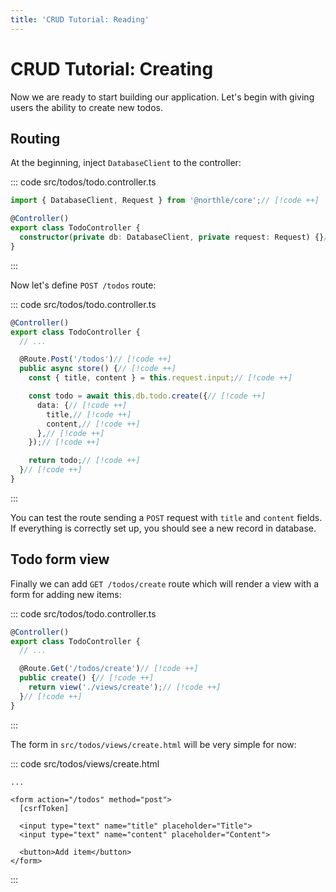 ```yaml
---
title: 'CRUD Tutorial: Reading'
---
```


# CRUD Tutorial: Creating

Now we are ready to start building our application. Let's begin with giving users the ability to create new todos.

## Routing

At the beginning, inject `DatabaseClient` to the controller:

::: code src/todos/todo.controller.ts
```ts
import { DatabaseClient, Request } from '@northle/core';// [!code ++]

@Controller()
export class TodoController {
  constructor(private db: DatabaseClient, private request: Request) {}// [!code ++]
}
```
:::

Now let's define `POST /todos` route:

::: code src/todos/todo.controller.ts
```ts
@Controller()
export class TodoController {
  // ...

  @Route.Post('/todos')// [!code ++]
  public async store() {// [!code ++]
    const { title, content } = this.request.input;// [!code ++]

    const todo = await this.db.todo.create({// [!code ++]
      data: {// [!code ++]
        title,// [!code ++]
        content,// [!code ++]
      },// [!code ++]
    });// [!code ++]

    return todo;// [!code ++]
  }// [!code ++]
}
```
:::

You can test the route sending a `POST` request with `title` and `content` fields. If everything is correctly set up, you should see a new record in database.

## Todo form view

Finally we can add `GET /todos/create` route which will render a view with a form for adding new items:

::: code src/todos/todo.controller.ts
```ts
@Controller()
export class TodoController {
  // ...

  @Route.Get('/todos/create')// [!code ++]
  public create() {// [!code ++]
    return view('./views/create');// [!code ++]
  }// [!code ++]
}
```
:::

The form in `src/todos/views/create.html` will be very simple for now:

::: code src/todos/views/create.html
```svelte
...

<form action="/todos" method="post">
  [csrfToken]

  <input type="text" name="title" placeholder="Title">
  <input type="text" name="content" placeholder="Content">

  <button>Add item</button>
</form>
```
:::

